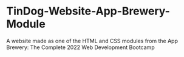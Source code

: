 # TinDog-Website-App-Brewery-Module
A website made as one of the HTML and CSS modules from the App Brewery: The Complete 2022 Web Development Bootcamp
